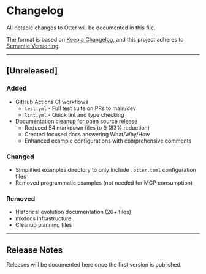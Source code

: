 # Changelog

All notable changes to Otter will be documented in this file.

The format is based on [Keep a Changelog](https://keepachangelog.com/en/1.0.0/),
and this project adheres to [Semantic Versioning](https://semver.org/spec/v2.0.0.html).

---

## [Unreleased]

### Added
- GitHub Actions CI workflows
  - `test.yml` - Full test suite on PRs to main/dev
  - `lint.yml` - Quick lint and type checking
- Documentation cleanup for open source release
  - Reduced 54 markdown files to 9 (83% reduction)
  - Created focused docs answering What/Why/How
  - Enhanced example configurations with comprehensive comments

### Changed
- Simplified examples directory to only include `.otter.toml` configuration files
- Removed programmatic examples (not needed for MCP consumption)

### Removed
- Historical evolution documentation (20+ files)
- mkdocs infrastructure
- Cleanup planning files

---

## Release Notes

Releases will be documented here once the first version is published.
